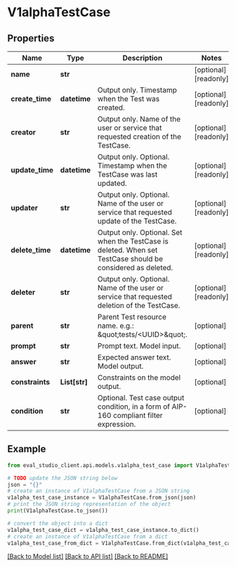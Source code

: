 # V1alphaTestCase


## Properties

Name | Type | Description | Notes
------------ | ------------- | ------------- | -------------
**name** | **str** |  | [optional] [readonly] 
**create_time** | **datetime** | Output only. Timestamp when the Test was created. | [optional] [readonly] 
**creator** | **str** | Output only. Name of the user or service that requested creation of the TestCase. | [optional] [readonly] 
**update_time** | **datetime** | Output only. Optional. Timestamp when the TestCase was last updated. | [optional] [readonly] 
**updater** | **str** | Output only. Optional. Name of the user or service that requested update of the TestCase. | [optional] [readonly] 
**delete_time** | **datetime** | Output only. Optional. Set when the TestCase is deleted. When set TestCase should be considered as deleted. | [optional] [readonly] 
**deleter** | **str** | Output only. Optional. Name of the user or service that requested deletion of the TestCase. | [optional] [readonly] 
**parent** | **str** | Parent Test resource name. e.g.: \&quot;tests/&lt;UUID&gt;\&quot;. | [optional] 
**prompt** | **str** | Prompt text. Model input. | [optional] 
**answer** | **str** | Expected answer text. Model output. | [optional] 
**constraints** | **List[str]** | Constraints on the model output. | [optional] 
**condition** | **str** | Optional. Test case output condition, in a form of AIP-160 compliant filter expression. | [optional] 

## Example

```python
from eval_studio_client.api.models.v1alpha_test_case import V1alphaTestCase

# TODO update the JSON string below
json = "{}"
# create an instance of V1alphaTestCase from a JSON string
v1alpha_test_case_instance = V1alphaTestCase.from_json(json)
# print the JSON string representation of the object
print(V1alphaTestCase.to_json())

# convert the object into a dict
v1alpha_test_case_dict = v1alpha_test_case_instance.to_dict()
# create an instance of V1alphaTestCase from a dict
v1alpha_test_case_from_dict = V1alphaTestCase.from_dict(v1alpha_test_case_dict)
```
[[Back to Model list]](../README.md#documentation-for-models) [[Back to API list]](../README.md#documentation-for-api-endpoints) [[Back to README]](../README.md)


